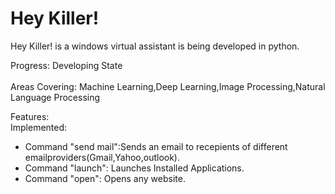 
<h1>Hey Killer!</h1>

Hey Killer! is a windows virtual assistant is being developed in python.

Progress: Developing State<br><br>
Areas Covering: Machine Learning,Deep Learning,Image Processing,Natural Language Processing</p>

Features:<br>
Implemented:
<ul>
  <li>Command "send mail":Sends an email to recepients of different emailproviders(Gmail,Yahoo,outlook).</li>
  <li>Command "launch": Launches Installed Applications. </li>
  <li>Command "open": Opens any website.</li>
<ul>

